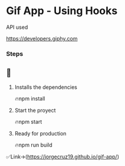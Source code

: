 # Gif App - Using Hooks

API used

https://developers.giphy.com

### Steps

## 🤩

1. Installs the dependencies


    🔥npm install

2. Start the proyect


    🔥npm start

3. Ready for production


    🔥npm run build


✅Link->(https://jorgecruz19.github.io/gif-app/)
